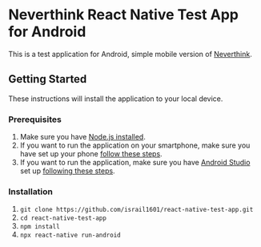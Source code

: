 # Neverthink React Native Test App for Android
This is a test application for Android, simple mobile version of [Neverthink](https://neverthink.tv/).
## Getting Started
These instructions will install the application to your local device.
### Prerequisites
1. Make sure you have [Node.js  installed](https://nodejs.org/en/download/).
2. If you want to run the application on your smartphone, make sure you have set up your phone [follow these steps](https://facebook.github.io/react-native/docs/running-on-device).
3. If you want to run the application, make sure you have [Android Studio](https://developer.android.com/studio) set up [following these steps](https://facebook.github.io/react-native/docs/getting-started).
### Installation
1. ```git clone https://github.com/israil1601/react-native-test-app.git```
2. ```cd react-native-test-app```
3. ```npm install```
4. ```npx react-native run-android```
